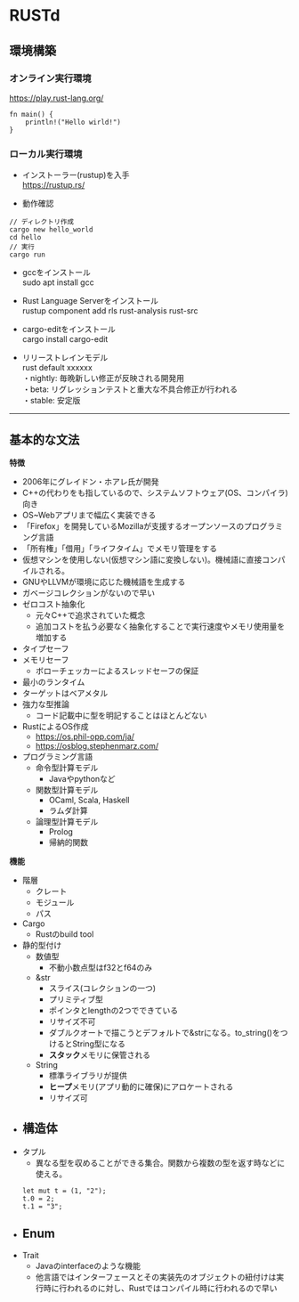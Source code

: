 # RUSTd
## 環境構築
### オンライン実行環境
https://play.rust-lang.org/

```
fn main() {
	println!("Hello wirld!")
}
```
### ローカル実行環境
* インストーラー(rustup)を入手  
https://rustup.rs/

* 動作確認
```
// ディレクトリ作成
cargo new hello_world
cd hello
// 実行
cargo run
```

* gccをインストール  
sudo apt install gcc

* Rust Language Serverをインストール  
rustup component add rls rust-analysis rust-src

* cargo-editをインストール  
cargo install cargo-edit
* リリーストレインモデル  
rust default xxxxxx  
・nightly: 毎晩新しい修正が反映される開発用  
・beta: リグレッションテストと重大な不具合修正が行われる  
・stable: 安定版  

---
## 基本的な文法

**特徴**
- 2006年にグレイドン・ホアレ氏が開発
- C++の代わりをも指しているので、システムソフトウェア(OS、コンパイラ)向き
- OS~Webアプリまで幅広く実装できる
- 「Firefox」を開発しているMozillaが支援するオープンソースのプログラミング言語
- 「所有権」「借用」「ライフタイム」でメモリ管理をする
- 仮想マシンを使用しない(仮想マシン語に変換しない)。機械語に直接コンパイルされる。
- GNUやLLVMが環境に応じた機械語を生成する
- ガベージコレクションがないので早い
- ゼロコスト抽象化
  - 元々C++で追求されていた概念
  - 追加コストを払う必要なく抽象化することで実行速度やメモリ使用量を増加する
- タイプセーフ
- メモリセーフ
    - ボローチェッカーによるスレッドセーフの保証
- 最小のランタイム
- ターゲットはベアメタル
- 強力な型推論
  - コード記載中に型を明記することはほとんどない
- RustによるOS作成
  - https://os.phil-opp.com/ja/
  - https://osblog.stephenmarz.com/
- プログラミング言語
	- 命令型計算モデル
		- Javaやpythonなど
	- 関数型計算モデル
		- OCaml, Scala, Haskell
		- ラムダ計算
	- 論理型計算モデル
		- Prolog
		- 帰納的関数

**機能**

- 階層
    - クレート
    - モジュール
    - パス
- Cargo
    - Rustのbuild tool
- 静的型付け
	- 数値型
		- 不動小数点型はf32とf64のみ
	- &str
		- スライス(コレクションの一つ)
		- プリミティブ型
		- ポインタとlengthの2つでできている
		- リサイズ不可
		- ダブルクオートで描こうとデフォルトで&strになる。to_string()をつけるとString型になる
		- **スタック**メモリに保管される
	- String
		- 標準ライブラリが提供
		- **ヒープ**メモリ(アプリ動的に確保)にアロケートされる
		- リサイズ可
- 構造体
    - 
- タプル
    - 異なる型を収めることができる集合。関数から複数の型を返す時などに使える。
	```
	let mut t = (1, "2");
	t.0 = 2;
	t.1 = "3";
	```
- Enum
    -
- Trait
	- Javaのinterfaceのような機能
	- 他言語ではインターフェースとその実装先のオブジェクトの紐付けは実行時に行われるのに対し、Rustではコンパイル時に行われるので早い


